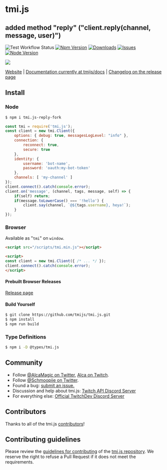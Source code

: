 # tmi.js
## added method "reply" ("client.reply(channel, message, user)")
![Test Workflow Status](https://github.com/tmijs/tmi.js/workflows/Test/badge.svg)
[![Npm Version](https://img.shields.io/npm/v/tmi.js.svg?style=flat)](https://www.npmjs.org/package/tmi.js)
[![Downloads](https://img.shields.io/npm/dm/tmi.js.svg?style=flat)](https://www.npmjs.org/package/tmi.js)
[![Issues](https://img.shields.io/github/issues/tmijs/tmi.js.svg?style=flat)](https://github.com/tmijs/tmi.js/issues)
[![Node Version](https://img.shields.io/node/v/tmi.js.svg?style=flat)](https://www.npmjs.org/package/tmi.js)

![](https://i.imgur.com/r1N7y1c.png)

[Website](https://tmijs.com/) |
[Documentation currently at tmijs/docs](https://github.com/tmijs/docs/tree/gh-pages/_posts) |
[Changelog on the release page](https://github.com/tmijs/tmi.js/releases)

## Install

### Node

```bash
$ npm i tmi.js-reply-fork
```

```js
const tmi = require('tmi.js');
const client = new tmi.Client({
	options: { debug: true, messagesLogLevel: "info" },
	connection: {
		reconnect: true,
		secure: true
	},
	identity: {
		username: 'bot-name',
		password: 'oauth:my-bot-token'
	},
	channels: [ 'my-channel' ]
});
client.connect().catch(console.error);
client.on('message', (channel, tags, message, self) => {
	if(self) return;
	if(message.toLowerCase() === '!hello') {
		client.say(channel, `@${tags.username}, heya!`);
	}
});
```

### Browser

Available as "`tmi`" on `window`.

```html
<script src="/scripts/tmi.min.js"></script>
```
```html
<script>
const client = new tmi.Client({ /* ... */ });
client.connect().catch(console.error);
</script>
```

#### Prebuilt Browser Releases

[Release page](https://github.com/tmijs/tmi.js/releases)

#### Build Yourself

```bash
$ git clone https://github.com/tmijs/tmi.js.git
$ npm install
$ npm run build
```

### Type Definitions

```bash
$ npm i -D @types/tmi.js
```

## Community

- Follow [@AlcaMagic on Twitter](https://twitter.com/AlcaMagic), [Alca on Twitch](https://twitch.tv/alca).
- Follow [@Schmoopiie on Twitter](https://twitter.com/Schmoopiie).
- Found a bug: [submit an issue.](https://github.com/tmijs/tmi.js/issues/new)
- Discussion and help about tmi.js: [Twitch API Discord Server](https://discord.gg/8NXaEyV)
- For everything else: [Official TwitchDev Discord Server](https://link.twitch.tv/devchat)

## Contributors

Thanks to all of the tmi.js [contributors](https://github.com/tmijs/tmi.js/graphs/contributors)!

## Contributing guidelines

Please review the [guidelines for contributing](https://github.com/tmijs/tmi.js/blob/master/CONTRIBUTING.md) of the [tmi.js repository](https://github.com/tmijs/tmi.js). We reserve the right to refuse a Pull Request if it does not meet the requirements.
